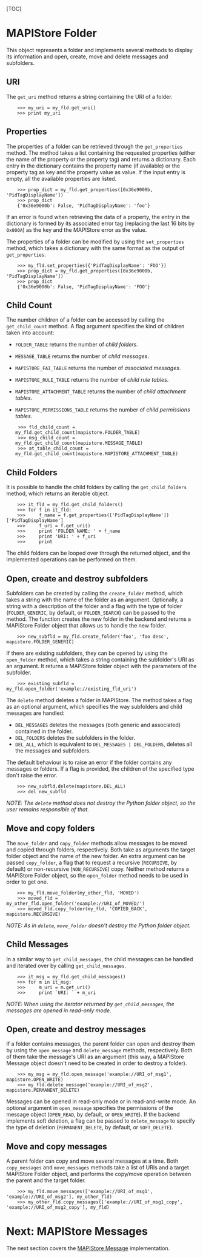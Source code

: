[TOC]

# MAPIStore Folder #

This object represents a folder and implements several methods to display its information and open, create, move and delete  messages and subfolders.

## URI ##

The `get_uri` method returns a string containing the URI of a folder.

        >>> my_uri = my_fld.get_uri()
        >>> print my_uri

## Properties ##

The properties of a folder can be retrieved through the `get_properties` method. The method takes a list containing the requested properties (either the name of the property or the property tag) and returns a dictionary.
Each entry in the dictionary contains the property name (if available) or the property tag as key and the property value as value.
If the input entry is empty, all the available properties are listed.

        >>> prop_dict = my_fld.get_properties([0x36e9000b, 'PidTagDisplayName'])
        >>> prop_dict
        {'0x36e9000b': False, 'PidTagDisplayName': 'foo'}

If an error is found when retrieving the data of a property, the entry in the dictionary is formed by its associated error tag (replacing the last 16 bits by `0x000A`) as the key and the MAPIStore error as the value.

The properties of a folder can be modified by using the `set_properties` method, which takes a dictionary with the same format as the output of `get_properties`.

        >>> my_fld.set_properties({'PidTagDisplayName': 'FOO'})
        >>> prop_dict = my_fld.get_properties([0x36e9000b, 'PidTagDisplayName'])
        >>> prop_dict
        {'0x36e9000b': False, 'PidTagDisplayName': 'FOO'}
 
## Child Count ##

The number children of a folder can be accessed by calling the `get_child_count` method. A flag argument specifies the kind of children taken into account:

 - `FOLDER_TABLE` returns the number of *child folders*.
 - `MESSAGE_TABLE` returns the number of *child messages*.
 - `MAPISTORE_FAI_TABLE` returns the number of *associated messages*.
 - `MAPISTORE_RULE_TABLE` returns the number of *child rule tables*.
 - `MAPISTORE_ATTACHMENT_TABLE` returns the number of *child attachment tables*.
 - `MAPISTORE_PERMISSIONS_TABLE` returns the number of *child permissions tables*.

        >>> fld_child_count = my_fld.get_child_count(mapistore.FOLDER_TABLE)
        >>> msg_child_count = my_fld.get_child_count(mapistore.MESSAGE_TABLE)
        >>> at_table_child_count = my_fld.get_child_count(mapistore.MAPISTORE_ATTACHMENT_TABLE)

## Child Folders  ##

It is possible to handle the child folders by calling the `get_child_folders` method, which returns an iterable object.

        >>> it_fld = my_fld.get_child_folders()
        >>> for f in it_fld:
        >>>     f_name = f.get_properties(['PidTagDisplayName'])['PidTagDisplayName'] 
        >>>     f_uri = f.get_uri() 
        >>>     print 'FOLDER NAME: ' + f_name
        >>>     print 'URI: ' + f_uri
        >>>     print
 
The child folders can be looped over through the returned object, and the implemented operations can be performed on them.

## Open, create and destroy subfolders ##

Subfolders can be created by calling the `create_folder` method, which takes a string with the name of the folder as an argument.
Optionally, a string with a description of the folder and a flag with the type of folder (`FOLDER_GENERIC`, by default, or `FOLDER_SEARCH`) can be passed to the method.
The function creates the new folder in the backend and returns a MAPIStore Folder object that allows us to handle the new folder.

        >>> new_subfld = my_fld.create_folder('foo', 'foo desc', mapistore.FOLDER_GENERIC)

If there are existing subfolders, they can be opened by using the `open_folder` method, which takes a string containing the subfolder's URI as an argument. It returns a MAPIStore folder object with the parameters of the subfolder.

        >>> existing_subfld = my_fld.open_folder('example://existing_fld_uri')

The `delete` method deletes a folder in MAPIStore. The method takes a flag as an optional argument, which specifies the way subfolders and child messages are handled:

 - `DEL_MESSAGES` deletes the messages (both generic and associated) contained in the folder.
 - `DEL_FOLDERS` deletes the subfolders in the folder.
 - `DEL_ALL`, which is equivalent to `DEL_MESSAGES | DEL_FOLDERS`, deletes all the messages and subfolders.

The default behaviour is to raise an error if the folder contains any messages or folders. If a flag is provided, the children of the specified type don't raise the error. 

        >>> new_subfld.delete(mapistore.DEL_ALL)
        >>> del new_subfld

*NOTE: The `delete` method does not destroy the Python folder object, so the user remains responsible of that.*

## Move and copy folders ##

The `move_folder` and `copy_folder` methods allow messages to be moved and copied through folders, respectively. Both take as arguments the target folder object and the name of the new folder.
An extra argument can be passed `copy_folder`, a flag that to request a recursive (`RECURSIVE`, by default) or non-recursive (`NON_RECURSIVE`) copy.
Neither method returns a MAPIStore Folder object, so the `open_folder` method needs to be used in order to get one.

        >>> my_fld.move_folder(my_other_fld, 'MOVED')
        >>> moved_fld = my_other_fld.open_folder('example://URI_of_MOVED/')
        >>> moved_fld.copy_folder(my_fld, 'COPIED_BACK', mapistore.RECURSIVE)

*NOTE: As in `delete`, `move_folder` doesn't destroy the Python folder object.*

## Child Messages ##

In a similar way to `get_child_messages`, the child messages can be handled and iterated over by calling `get_child_messages`.

        >>> it_msg = my_fld.get_child_messages()
        >>> for m in it_msg:
        >>>     m_uri = m.get_uri()
        >>>     print `URI: ` + m_uri

*NOTE: When using the iterator returned by `get_child_messages`, the messages are opened in read-only mode.*

## Open, create and destroy messages ##

If a folder contains messages, the parent folder can open and destroy them by using the `open_message` and `delete_message` methods, respectively.
Both of them take the message's URI as an argument (this way, a MAPIStore Message object doesn't need to be created in order to destroy a folder).

        >>> my_msg = my_fld.open_message('example://URI_of_msg1', mapistore.OPEN_WRITE)
        >>> my_fld.delete_message('example://URI_of_msg2', mapistore.PERMANENT_DELETE)

Messages can be opened in read-only mode or in read-and-write mode. An optional argument in `open_message` specifies the permissions of the message object (`OPEN_READ`, by default, or `OPEN_WRITE`).
If the backend implements soft deletion, a flag can be passed to `delete_message` to specify the type of deletion (`PERMANENT_DELETE`, by default, or `SOFT_DELETE`).

## Move and copy messages #

A parent folder can copy and move several messages at a time. Both `copy_messages` and `move_messages` methods take a list of URIs and a target MAPIStore Folder object, and performs the copy/move operation between the parent and the target folder.

        >>> my_fld.move_messages(['example://URI_of_msg1', 'example://URI_of_msg2'], my_other_fld)
        >>> my_other_fld.copy_messages(['example://URI_of_msg1_copy', 'example://URI_of_msg2_copy'], my_fld)

# Next: MAPIStore Messages #

The next section covers the [MAPIStore Message](mapistoremsg.html) implementation.
